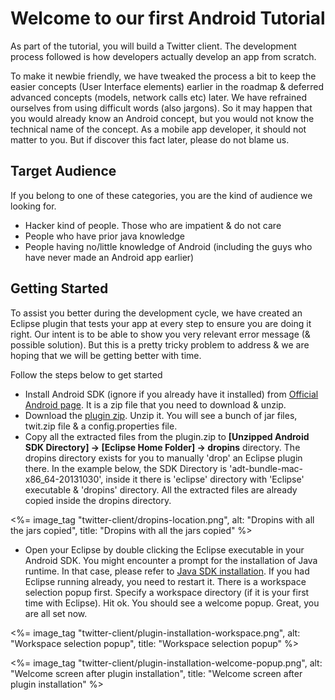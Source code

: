 # Welcome to our first Android Tutorial

As part of the tutorial, you will build a Twitter client. The development process followed is how developers actually develop an app from scratch. 

To make it newbie friendly, we have tweaked the process a bit to keep the easier concepts (User Interface elements) earlier in the roadmap & deferred advanced concepts (models, network calls etc) later. We have refrained ourselves from using difficult words (also jargons). So it may happen that you would already know an Android concept, but you would not know the technical name of the concept. 
As a mobile app developer, it should not matter to you. But if discover this fact later, please do not blame us. 

## Target Audience

If you belong to one of these categories, you are the kind of audience we looking for.

* Hacker kind of people. Those who are impatient & do not care 
* People who have prior java knowledge
* People having no/little knowledge of Android (including the guys who have never made an Android app earlier)

## Getting Started

To assist you better during the development cycle, we have created an Eclipse plugin that tests your app at every step to ensure you are doing it right. Our intent is to be able to show you very relevant error message (& possible solution). But this is a pretty tricky problem to address & we are hoping that we will be getting better with time. 

Follow the steps below to get started

* Install Android SDK (ignore if you already have it installed) from [Official Android page](http://developer.android.com/sdk/index.html#download). It is a zip file that you need to download & unzip. 
* Download the [plugin zip](). Unzip it. You will see a bunch of jar files, twit.zip file & a config.properties file. 
* Copy all the extracted files from the plugin.zip to **[Unzipped Android SDK Directory] -> [Eclipse Home Folder] -> dropins** directory. The dropins directory exists for you to manually 'drop' an Eclipse plugin there. In the example below, the SDK Directory is 'adt-bundle-mac-x86_64-20131030', inside it there is 'eclipse' directory with 'Eclipse' executable & 'dropins' directory. All the extracted files are already copied inside the dropins directory.

<%= image_tag "twitter-client/dropins-location.png", alt: "Dropins with all the jars copied", title: "Dropins with all the jars copied" %>

* Open your Eclipse by double clicking the Eclipse executable in your Android SDK. You might encounter a prompt for the installation of Java runtime. In that case, please refer to [Java SDK installation](http://androidconceptlessons.herokuapp.com/android-tutorial/android-setup#JDK-Setup). If you had Eclipse running already, you need to restart it. There is a workspace selection popup first. Specify a workspace directory (if it is your first time with Eclipse). Hit ok. You should see a welcome popup. Great, you are all set now.

<%= image_tag "twitter-client/plugin-installation-workspace.png", alt: "Workspace selection popup", title: "Workspace selection popup" %>

<%= image_tag "twitter-client/plugin-installation-welcome-popup.png", alt: "Welcome screen after plugin installation", title: "Welcome screen after plugin installation" %>
